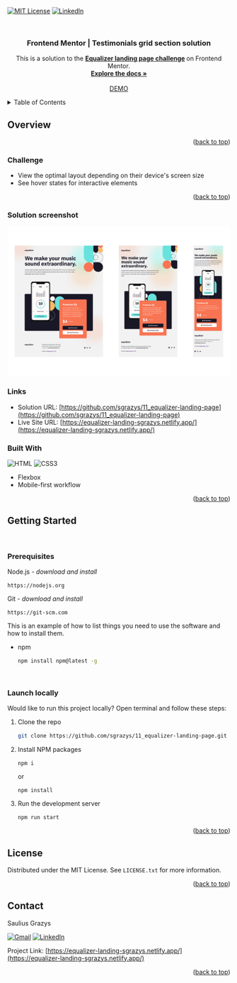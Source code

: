 <a name="readme-top"></a>

[![MIT License][license-shield]][license-url]
[![LinkedIn][linkedin-shield]][linkedin-url]

<!-- PROJECT LOGO -->
<br />
<!-- <div align="center">
  <a href="https://github.com/github_username/repo_name">
    <img src="images/logo.png" alt="Logo" width="80" height="80">
  </a> -->

<h3 align="center">Frontend Mentor | Testimonials grid section solution</h3>

  <p align="center">
    This is a solution to the <strong><a href='https://www.https://www.frontendmentor.io/challenges/equalizer-landing-page-7VJ4gp3DE'>Equalizer landing page challenge</a> </strong>on Frontend Mentor.

<br />
<a href="https://github.com/sgrazys/11_equalizer-landing-page"><strong>Explore the docs »</strong></a>
<br />
<br />
<a href="https://equalizer-landing-sgrazys.netlify.app/">DEMO</a>
<!-- ·
<a href="https://github.com/github_username/repo_name/issues">Report Bug</a>
·
<a href="https://github.com/github_username/repo_name/issues">Request Feature</a> -->

  </p>
</div>

<!-- TABLE OF CONTENTS -->
<details>
  <summary>Table of Contents</summary>
  <ol>
    <li><a href="#overview">Overview</a>
      <ul><li><a href="#challenge">Challenge</a></li></ul>
      <ul><li><a href="#solution-screenshot">Solution screenshot</a></li></ul>
      <ul><li><a href="#links">Links</a></li></ul>
      <ul><li><a href="#built-with">Built With</a></li></ul>
    </li>
    <li>
      <a href="#getting-started">Getting Started</a>
      <ul>
        <li><a href="#prerequisites">Prerequisites</a></li>
        <li><a href="#launch-locally">Launch locally</a></li>
      </ul>
    </li>
    <li><a href="#license">License</a></li>
    <li><a href="#contact">Contact</a></li>
  </ol>
</details>

<!-- ABOUT THE PROJECT -->

## Overview

<p align="right">(<a href="#readme-top">back to top</a>)</p>

### Challenge

-   View the optimal layout depending on their device's screen size
-   See hover states for interactive elements

<p align="right">(<a href="#readme-top">back to top</a>)</p>

### Solution screenshot

![Social Proof Section ][product-screenshot]

### Links

-   Solution URL: [https://github.com/sgrazys/11_equalizer-landing-page](https://github.com/sgrazys/11_equalizer-landing-page)
-   Live Site URL: [https://equalizer-landing-sgrazys.netlify.app/](https://equalizer-landing-sgrazys.netlify.app/)

### Built With

![HTML][HTML]
![CSS3][CSS3]

-   Flexbox
-   Mobile-first workflow

<p align="right">(<a href="#readme-top">back to top</a>)</p>

<!-- GETTING STARTED -->

## Getting Started

<br />

### Prerequisites

Node.js - _download and install_

```
https://nodejs.org
```

Git - _download and install_

```
https://git-scm.com
```

This is an example of how to list things you need to use the software and how to install them.

-   npm

    ```sh
    npm install npm@latest -g
    ```

<br />

### Launch locally

Would like to run this project locally? Open terminal and follow these steps:

1. Clone the repo
    ```sh
    git clone https://github.com/sgrazys/11_equalizer-landing-page.git
    ```
2. Install NPM packages
    ```
    npm i
    ```
    or
    ```
    npm install
    ```
3. Run the development server
    ```
    npm run start
    ```

<p align="right">(<a href="#readme-top">back to top</a>)</p>

<!-- USAGE EXAMPLES -->

<!-- ## Usage

Use this space to show useful examples of how a project can be used. Additional screenshots, code examples and demos work well in this space. You may also link to more resources.

_For more examples, please refer to the [Documentation](https://example.com)_

<p align="right">(<a href="#readme-top">back to top</a>)</p> -->

<!-- LICENSE -->

## License

Distributed under the MIT License. See `LICENSE.txt` for more information.

<p align="right">(<a href="#readme-top">back to top</a>)</p>

<!-- CONTACT -->

## Contact

Saulius Grazys

[![Gmail][Gmail]][Gmail-url]
[![LinkedIn][linkedin-shield]][linkedin-url]

Project Link: [https://equalizer-landing-sgrazys.netlify.app/](https://equalizer-landing-sgrazys.netlify.app/)

<p align="right">(<a href="#readme-top">back to top</a>)</p>

<!-- MARKDOWN LINKS & IMAGES -->
<!-- https://www.markdownguide.org/basic-syntax/#reference-style-links -->

[contributors-shield]: https://img.shields.io/github/contributors/github_username/repo_name.svg?style=for-the-badge
[contributors-url]: https://github.com/github_username/repo_name/graphs/contributors
[forks-shield]: https://img.shields.io/github/forks/github_username/repo_name.svg?style=for-the-badge
[forks-url]: https://github.com/github_username/repo_name/network/members
[stars-shield]: https://img.shields.io/github/stars/github_username/repo_name.svg?style=for-the-badge
[stars-url]: https://github.com/github_username/repo_name/stargazers
[issues-shield]: https://img.shields.io/github/issues/github_username/repo_name.svg?style=for-the-badge
[issues-url]: https://github.com/github_username/repo_name/issues
[license-shield]: https://img.shields.io/github/license/sgrazys/to-do-list.svg?style=for-the-badge
[license-url]: https://github.com/sgrazys/to-do-list/blob/master/LICENSE
[linkedin-shield]: https://img.shields.io/badge/-LinkedIn-black.svg?style=for-the-badge&logo=linkedin&colorB=555
[linkedin-url]: https://www.linkedin.com/in/saulius-grazys/
[product-screenshot]: ./equalizer-landing-page.png

<!--  -->

[HTML]: https://img.shields.io/badge/HTML5-E34F26?style=for-the-badge&logo=html5&logoColor=white
[CSS3]: https://img.shields.io/badge/CSS3-1572B6?style=for-the-badge&logo=css3&logoColor=white
[Sass]: https://img.shields.io/badge/Sass-CC6699?style=for-the-badge&logo=sass&logoColor=white
[Sass-url]: https://sass-lang.com/
[Next.js]: https://img.shields.io/badge/next.js-000000?style=for-the-badge&logo=nextdotjs&logoColor=white
[Next-url]: https://nextjs.org/
[React.js]: https://img.shields.io/badge/React-20232A?style=for-the-badge&logo=react&logoColor=61DAFB
[React-url]: https://reactjs.org/
[Vue.js]: https://img.shields.io/badge/Vue.js-35495E?style=for-the-badge&logo=vuedotjs&logoColor=4FC08D
[Vue-url]: https://vuejs.org/
[Angular.io]: https://img.shields.io/badge/Angular-DD0031?style=for-the-badge&logo=angular&logoColor=white
[Angular-url]: https://angular.io/
[Svelte.dev]: https://img.shields.io/badge/Svelte-4A4A55?style=for-the-badge&logo=svelte&logoColor=FF3E00
[Svelte-url]: https://svelte.dev/
[Laravel.com]: https://img.shields.io/badge/Laravel-FF2D20?style=for-the-badge&logo=laravel&logoColor=white
[Laravel-url]: https://laravel.com
[Bootstrap.com]: https://img.shields.io/badge/Bootstrap-563D7C?style=for-the-badge&logo=bootstrap&logoColor=white
[Bootstrap-url]: https://getbootstrap.com
[JQuery.com]: https://img.shields.io/badge/jQuery-0769AD?style=for-the-badge&logo=jquery&logoColor=white
[JQuery-url]: https://jquery.com

<!--  -->

[Gmail]: https://img.shields.io/badge/Gmail-D14836?style=for-the-badge&logo=gmail&logoColor=white
[Gmail-url]: mailto:s.grazys@gmail.com
